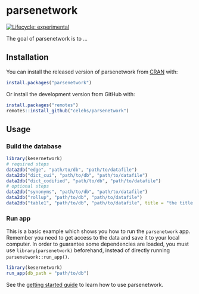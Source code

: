 
<!-- README.md is generated from README.Rmd. Please edit that file -->

# parsenetwork

<!-- badges: start -->

[![Lifecycle:
experimental](https://img.shields.io/badge/lifecycle-experimental-orange.svg)](https://lifecycle.r-lib.org/articles/stages.html#experimental)
<!-- badges: end -->

The goal of parsenetwork is to …

## Installation

You can install the released version of parsenetwork from
[CRAN](https://CRAN.R-project.org) with:

``` r
install.packages("parsenetwork")
```

Or install the development version from GitHub with:

``` r
install.packages("remotes")
remotes::install_github("celehs/parsenetwork")
```

## Usage

### Build the database

``` r
library(kesernetwork)
# required steps
data2db("edge", "path/to/db", "path/to/datafile")
data2db("dict_cui", "path/to/db", "path/to/datafile")
data2db("dict_codified", "path/to/db", "path/to/datafile")
# optional steps
data2db("synonyms", "path/to/db", "path/to/datafile")
data2db("rollup", "path/to/db", "path/to/datafile")
data2db("table1", "path/to/db", "path/to/datafile", title = "the title of the data")
```

### Run app

This is a basic example which shows you how to run the `parsenetwork`
app. Remember you need to get access to the data and save it to your
local computer. In order to guarantee some dependencies are loaded, you
must use `library(parsenetwork)` beforehand, instead of directly running
`parsenetwork::run_app()`.

``` r
library(kesernetwork)
run_app(db_path = "path/to/db")
```

See the [getting started
guide](https://celehs.github.io/parsenetwork/articles/main.html) to
learn how to use parsenetwork.
